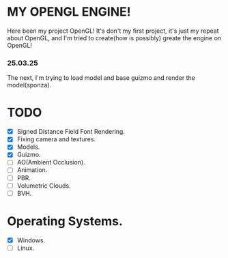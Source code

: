 # MY OPENGL ENGINE!
Here been my project OpenGL! It's don't my first project, it's just my repeat about OpenGL, and I'm tried to create(how is possibly) greate the engine on OpenGL! 
### 25.03.25
The next, I'm trying to load model and base guizmo and render the model(sponza). 
# TODO
- [X] Signed Distance Field Font Rendering.
- [X] Fixing camera and textures.
- [X] Models.
- [X] Guizmo.
- [ ] AO(Ambient Occlusion).
- [ ] Animation.
- [ ] PBR.
- [ ] Volumetric Clouds.
- [ ] BVH.

# Operating Systems.
- [X] Windows.
- [ ] Linux.
